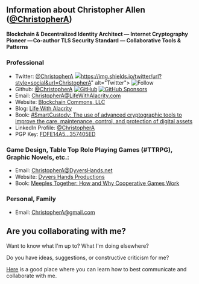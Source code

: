 ## Information about Christopher Allen ([@ChristopherA](https://ChristopherA.info))

**Blockchain & Decentralized Identity Architect — Internet Cryptography Pioneer — Co-author TLS Security Standard — Collaborative Tools & Patterns**

### Professional
  * Twitter: <a href="https://twitter.com/ChristopherA" rel="me">@ChristopherA</a> <img src="https://twitter.com/ChristopherA">https://img.shields.io/twitter/url?style=social&url=ChristopherA" alt="Twitter"> <img src="https://img.shields.io/twitter/follow/ChristopherA?label=Follow&style=social" alt="Follow"></a>
  * Github: <a href="https://github.com/ChristopherA" rel="me">@ChristopherA</a> <a href="https://github.com/ChristopherA"><img src="https://img.shields.io/github/followers/christophera.svg?label=GitHub&style=social" alt="GitHub"></a> <a href="https://github.com/sponsors/ChristopherA"><img src="https://img.shields.io/badge/GitHub_Sponsors--_.svg?style=social&logo=github&logoColor=EA4AAA" alt="GitHub Sponsors"></a>
  * Email: <a href="mailto:ChristopherA@LifeWithAlacrity.com" rel="me">ChristopherA@LifeWithAlacrity.com</a>
  * Website: [Blockchain Commons, LLC](https://www.BlockchainCommons.com)
  * Blog: <a href="https://LifeWithAlacrity.com" rel="me">Life With Alacrity</a>
  * Book: [#SmartCustody: The use of advanced cryptographic tools to improve the care, maintenance, control, and protection of digital assets](https://www.SmartCustody.com)
  * LinkedIn Profile: <a href="https://LinkedIn.com/in/ChristopherA" rel="me">@ChristopherA</a>
  * PGP Key: <a href rel="pgpkey" href="https://github.com/christophera.gpg">FDFE14A5…357405ED</a>

### Game Design, Table Top Role Playing Games (#TTRPG), Graphic Novels, etc.:
  * Email: <a href="mailto:ChristopherA@DyversHands.net" rel="me">ChristopherA@DyversHands.net</a>
  * Website: [Dyvers Hands Productions](https://www.dyvershands.com)
  * Book: [Meeples Together: How and Why Cooperative Games Work](https://www.meeplestogether.com/about/)

### Personal, Family
  * Email: <a href="mailto:ChristopherA@gmail.com" rel="me">ChristopherA@gmail.com</a>

## Are you collaborating with me?

Want to know what I'm up to? What I'm doing elsewhere?

Do you have ideas, suggestions, or constructive criticism for me?

[Here](http://www.Github.com/self) is a good place where you can learn how to best communicate and collaborate with me.
